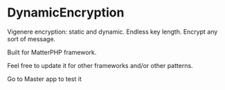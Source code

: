 # DynamicEncryption
Vigenere encryption: static and dynamic. Endless key length.
Encrypt any sort of message.

Built for MatterPHP framework.

Feel free to update it for other frameworks and/or other patterns.

Go to Master app to test it